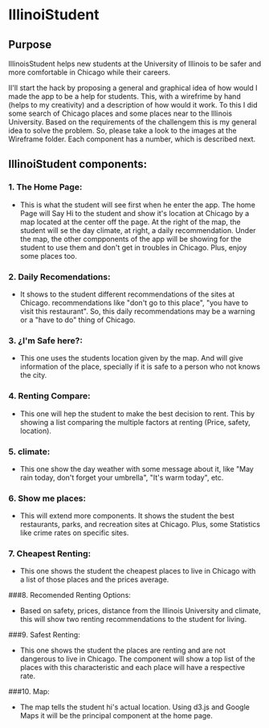 # IllinoiStudent

## Purpose

IllinoisStudent helps new students at the University of Illinois to be safer and more comfortable in Chicago while their careers.

II'll start the hack by proposing a general and graphical idea of how would I made the app to be a help for students. This, with a wirefrime by hand (helps to my creativity) and a description of how would it work. To this I did some search of Chicago places and some places near to the Illinois University. Based on the requirements of the challengem this is my general idea to solve the problem. So, please take a look to the images at the Wireframe folder. Each component has a number, which is described next.

## IllinoiStudent components:

### 1. The Home Page:

* This is what the student will see first when he enter the app. The home Page will Say Hi to the student and show it's location at Chicago by a map  located at the center off the page. At the right of the map, the student will se the day climate, at right, a daily recommendation. Under the map, the other compponents of the app will be showing for the student to use them and don't get in troubles in Chicago. Plus, enjoy some places too.

### 2. Daily Recomendations:
* It shows to the student different recommendations of the sites at Chicago. recommendations like "don't go to this place", "you have to visit this restaurant". So, this daily recommendations may be a warning or a "have to do" thing of Chicago.

### 3. ¿I'm Safe here?:
* This one uses the students location given by the map. And will give information of the place, specially if it is safe to a person who not knows the city.

### 4. Renting Compare:
* This one will hep the student to make the best decision to rent. This by showing a list comparing the multiple factors at renting (Price, safety, location).

### 5. climate:
* This one show the day weather with some message about it, like "May rain today, don't forget your umbrella", "It's warm today", etc.

### 6. Show me places:
* This will extend more components. It shows the student the best restaurants, parks, and recreation sites at Chicago. Plus, some Statistics like crime rates on specific sites.

### 7. Cheapest Renting:
* This one shows the student the cheapest places to live in Chicago with a list of those places and the prices average.

###8. Recomended Renting Options:
* Based on safety, prices, distance from the Illinois University and climate, this will show two renting recommendations to the student for living.

###9. Safest Renting:
*  This one shows the student the places are renting and are not dangerous to live in Chicago. The component will show a top list of the places with this characteristic and each place will have a respective rate.

###10. Map:
* The map tells the student hi's actual location. Using d3.js and Google Maps it will be the principal component at the home page.
